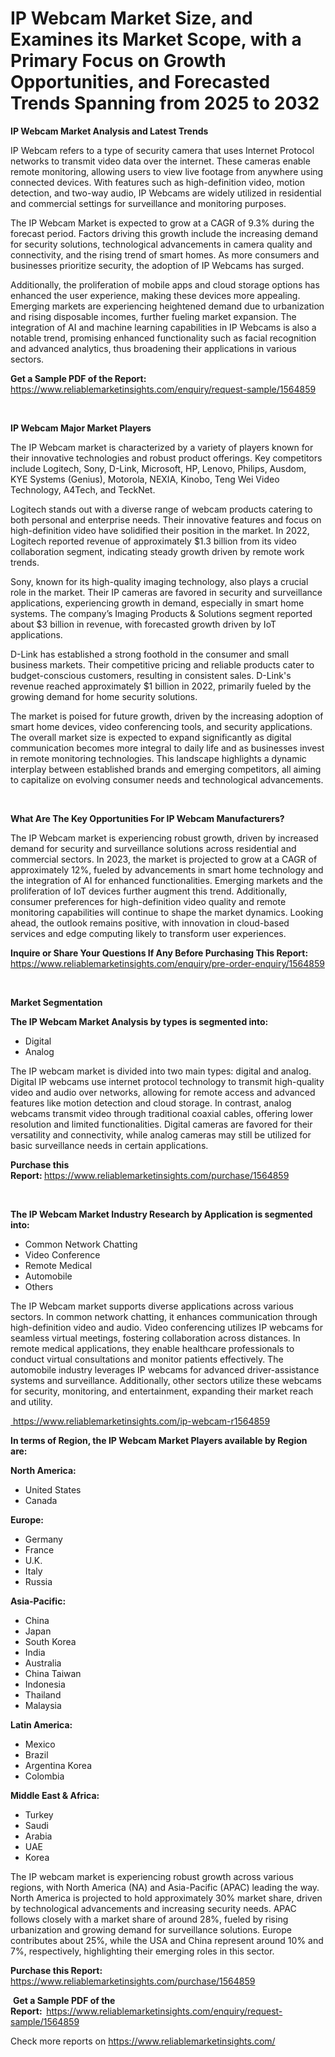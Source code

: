 <p><h1>IP Webcam Market Size, and Examines its Market Scope, with a Primary Focus on Growth Opportunities, and Forecasted Trends Spanning from 2025 to 2032</h1></p><p><strong>IP Webcam Market Analysis and Latest Trends</strong></p>
<p><p>IP Webcam refers to a type of security camera that uses Internet Protocol networks to transmit video data over the internet. These cameras enable remote monitoring, allowing users to view live footage from anywhere using connected devices. With features such as high-definition video, motion detection, and two-way audio, IP Webcams are widely utilized in residential and commercial settings for surveillance and monitoring purposes.</p><p>The IP Webcam Market is expected to grow at a CAGR of 9.3% during the forecast period. Factors driving this growth include the increasing demand for security solutions, technological advancements in camera quality and connectivity, and the rising trend of smart homes. As more consumers and businesses prioritize security, the adoption of IP Webcams has surged.</p><p>Additionally, the proliferation of mobile apps and cloud storage options has enhanced the user experience, making these devices more appealing. Emerging markets are experiencing heightened demand due to urbanization and rising disposable incomes, further fueling market expansion. The integration of AI and machine learning capabilities in IP Webcams is also a notable trend, promising enhanced functionality such as facial recognition and advanced analytics, thus broadening their applications in various sectors.</p></p>
<p><strong>Get a Sample PDF of the Report:&nbsp;</strong> <a href="https://www.reliablemarketinsights.com/enquiry/request-sample/1564859?utm_campaign=2143&utm_medium=2&utm_source=Github&utm_content=ia&utm_term=22022025&utm_id=ip-webcam">https://www.reliablemarketinsights.com/enquiry/request-sample/1564859</a></p>
<p>&nbsp;</p>
<p><strong>IP Webcam Major Market Players</strong></p>
<p><p>The IP Webcam market is characterized by a variety of players known for their innovative technologies and robust product offerings. Key competitors include Logitech, Sony, D-Link, Microsoft, HP, Lenovo, Philips, Ausdom, KYE Systems (Genius), Motorola, NEXIA, Kinobo, Teng Wei Video Technology, A4Tech, and TeckNet. </p><p>Logitech stands out with a diverse range of webcam products catering to both personal and enterprise needs. Their innovative features and focus on high-definition video have solidified their position in the market. In 2022, Logitech reported revenue of approximately $1.3 billion from its video collaboration segment, indicating steady growth driven by remote work trends.</p><p>Sony, known for its high-quality imaging technology, also plays a crucial role in the market. Their IP cameras are favored in security and surveillance applications, experiencing growth in demand, especially in smart home systems. The company’s Imaging Products & Solutions segment reported about $3 billion in revenue, with forecasted growth driven by IoT applications.</p><p>D-Link has established a strong foothold in the consumer and small business markets. Their competitive pricing and reliable products cater to budget-conscious customers, resulting in consistent sales. D-Link's revenue reached approximately $1 billion in 2022, primarily fueled by the growing demand for home security solutions.</p><p>The market is poised for future growth, driven by the increasing adoption of smart home devices, video conferencing tools, and security applications. The overall market size is expected to expand significantly as digital communication becomes more integral to daily life and as businesses invest in remote monitoring technologies. This landscape highlights a dynamic interplay between established brands and emerging competitors, all aiming to capitalize on evolving consumer needs and technological advancements.</p></p>
<p>&nbsp;</p>
<p><strong>What Are The Key Opportunities For IP Webcam Manufacturers?</strong></p>
<p><p>The IP Webcam market is experiencing robust growth, driven by increased demand for security and surveillance solutions across residential and commercial sectors. In 2023, the market is projected to grow at a CAGR of approximately 12%, fueled by advancements in smart home technology and the integration of AI for enhanced functionalities. Emerging markets and the proliferation of IoT devices further augment this trend. Additionally, consumer preferences for high-definition video quality and remote monitoring capabilities will continue to shape the market dynamics. Looking ahead, the outlook remains positive, with innovation in cloud-based services and edge computing likely to transform user experiences.</p></p>
<p><strong>Inquire or Share Your Questions If Any Before Purchasing This Report:</strong> <a href="https://www.reliablemarketinsights.com/enquiry/pre-order-enquiry/1564859?utm_campaign=2143&utm_medium=2&utm_source=Github&utm_content=ia&utm_term=22022025&utm_id=ip-webcam">https://www.reliablemarketinsights.com/enquiry/pre-order-enquiry/1564859</a></p>
<p>&nbsp;</p>
<p><strong>Market Segmentation</strong></p>
<p><strong>The IP Webcam Market Analysis by types is segmented into:</strong></p>
<p><ul><li>Digital</li><li>Analog</li></ul></p>
<p><p>The IP webcam market is divided into two main types: digital and analog. Digital IP webcams use internet protocol technology to transmit high-quality video and audio over networks, allowing for remote access and advanced features like motion detection and cloud storage. In contrast, analog webcams transmit video through traditional coaxial cables, offering lower resolution and limited functionalities. Digital cameras are favored for their versatility and connectivity, while analog cameras may still be utilized for basic surveillance needs in certain applications.</p></p>
<p><strong>Purchase this Report:&nbsp;</strong><a href="https://www.reliablemarketinsights.com/purchase/1564859?utm_campaign=2143&utm_medium=2&utm_source=Github&utm_content=ia&utm_term=22022025&utm_id=ip-webcam">https://www.reliablemarketinsights.com/purchase/1564859</a></p>
<p>&nbsp;</p>
<p><strong>The IP Webcam Market Industry Research by Application is segmented into:</strong></p>
<p><ul><li>Common Network Chatting</li><li>Video Conference</li><li>Remote Medical</li><li>Automobile</li><li>Others</li></ul></p>
<p><p>The IP Webcam market supports diverse applications across various sectors. In common network chatting, it enhances communication through high-definition video and audio. Video conferencing utilizes IP webcams for seamless virtual meetings, fostering collaboration across distances. In remote medical applications, they enable healthcare professionals to conduct virtual consultations and monitor patients effectively. The automobile industry leverages IP webcams for advanced driver-assistance systems and surveillance. Additionally, other sectors utilize these webcams for security, monitoring, and entertainment, expanding their market reach and utility.</p></p>
<p><a href="https://www.reliablemarketinsights.com/ip-webcam-r1564859?utm_campaign=2143&utm_medium=2&utm_source=Github&utm_content=ia&utm_term=22022025&utm_id=ip-webcam">&nbsp;https://www.reliablemarketinsights.com/ip-webcam-r1564859</a></p>
<p><strong>In terms of Region, the IP Webcam Market Players available by Region are:</strong></p>
<p>
    <p> <strong> North America: </strong>
        <ul>
            <li>United States</li>
            <li>Canada</li>
        </ul>
        </p> 
    <p> <strong> Europe: </strong>
        <ul>
            <li>Germany</li>
            <li>France</li>
            <li>U.K.</li>
            <li>Italy</li>
            <li>Russia</li>
        </ul>
        </p> 
    <p> <strong> Asia-Pacific: </strong>
        <ul>
            <li>China</li>
            <li>Japan</li>
            <li>South Korea</li>
            <li>India</li>
            <li>Australia</li>
            <li>China Taiwan</li>
            <li>Indonesia</li>
            <li>Thailand</li>
            <li>Malaysia</li>
        </ul>
        </p> 
    <p> <strong> Latin America: </strong>
        <ul>
            <li>Mexico</li>
            <li>Brazil</li>
            <li>Argentina Korea</li>
            <li>Colombia</li>
        </ul>
        </p> 
    <p> <strong> Middle East & Africa: </strong>
        <ul>
            <li>Turkey</li>
            <li>Saudi</li>
            <li>Arabia</li>
            <li>UAE</li>
            <li>Korea</li>
        </ul>
    </p>
    </p>
<p><p>The IP webcam market is experiencing robust growth across various regions, with North America (NA) and Asia-Pacific (APAC) leading the way. North America is projected to hold approximately 30% market share, driven by technological advancements and increasing security needs. APAC follows closely with a market share of around 28%, fueled by rising urbanization and growing demand for surveillance solutions. Europe contributes about 25%, while the USA and China represent around 10% and 7%, respectively, highlighting their emerging roles in this sector.</p></p>
<p><strong>Purchase this Report: </strong><a href="https://www.reliablemarketinsights.com/purchase/1564859?utm_campaign=2143&utm_medium=2&utm_source=Github&utm_content=ia&utm_term=22022025&utm_id=ip-webcam">https://www.reliablemarketinsights.com/purchase/1564859</a></p>
<p>&nbsp;<strong>Get a Sample PDF of the Report:&nbsp;&nbsp;</strong><a href="https://www.reliablemarketinsights.com/enquiry/request-sample/1564859?utm_campaign=2143&utm_medium=2&utm_source=Github&utm_content=ia&utm_term=22022025&utm_id=ip-webcam">https://www.reliablemarketinsights.com/enquiry/request-sample/1564859</a></p>
<p><strong></strong></p>
<p>Check more reports on <a href="https://www.reliablemarketinsights.com/?utm_campaign=2143&utm_medium=2&utm_source=Github&utm_content=ia&utm_term=22022025&utm_id=ip-webcam">https://www.reliablemarketinsights.com/</a></p>